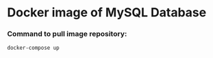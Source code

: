 # Docker image of MySQL Database

### Command to pull image repository:

 ```
 docker-compose up
 ```
